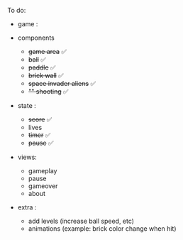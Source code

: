 To do:

- game :
- components
    - ~~game area~~ ✅
    - ~~ball~~ ✅
    - ~~paddle~~ ✅
    - ~~brick wall~~ ✅
    - ~~space invader aliens~~ ✅
    - ~~"" shooting~~ ✅

- state :
    - ~~score~~ ✅
    - lives
    - ~~timer~~ ✅
    - ~~pause~~ ✅


- views:
    - gameplay
    - pause
    - gameover
    - about



- extra :
    - add levels (increase ball speed, etc)
    - animations (example: brick color change when hit)

